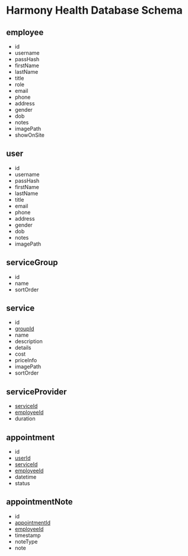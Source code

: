 # Harmony Health Database Schema

## employee
- id
- username
- passHash
- firstName
- lastName
- title
- role
- email
- phone
- address
- gender
- dob
- notes
- imagePath
- showOnSite

## user
- id
- username
- passHash
- firstName
- lastName
- title
- email
- phone
- address
- gender
- dob
- notes
- imagePath

## serviceGroup
- id
- name
- sortOrder

## service
- id
- [groupId](#serviceGroup)
- name
- description
- details
- cost
- priceInfo
- imagePath
- sortOrder

## serviceProvider
- [serviceId](#service)
- [employeeId](#employee)
- duration

## appointment
- id
- [userId](#user)
- [serviceId](#service)
- [employeeId](#employee)
- datetime
- status

## appointmentNote
- id
- [appointmentId](#appointment)
- [employeeId](#employee)
- timestamp
- noteType
- note